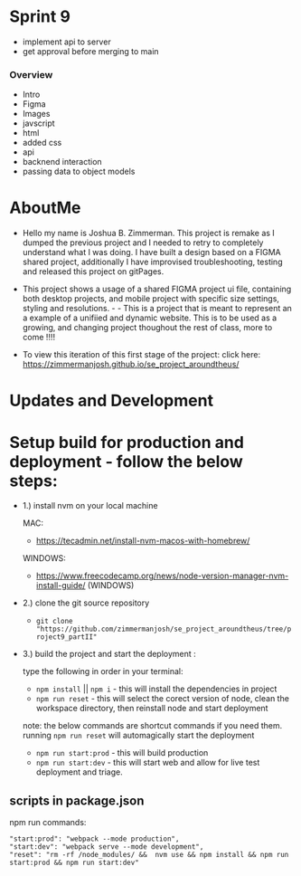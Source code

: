 # Sprint 9  

- implement api to server
- get approval before merging to main 

### Overview

- Intro
- Figma
- Images
- javscript
- html
- added css
- api 
- backnend interaction
- passing data to object models 

# **AboutMe**

- Hello my name is Joshua B. Zimmerman. This project is remake as I dumped the previous project and I needed to retry to completely understand what I was doing. I have built a design based on a FIGMA shared project, additionally I have improvised troubleshooting, testing and released this project on gitPages.

- This project shows a usage of a shared FIGMA project ui file, containing both desktop projects, and mobile project with specific size settings, styling and resolutions. - - This is a project that is meant to represent an a example of a unifiied and dynamic website. This is to be used as a growing, and changing project thoughout the rest of class, more to come !!!!

- To view this iteration of this first stage of the project: click here: https://zimmermanjosh.github.io/se_project_aroundtheus/

# **Updates and Development**

# **Setup build for production and deployment - follow the below steps:**
- 1.) install nvm on your local machine
  
  MAC: 
  - https://tecadmin.net/install-nvm-macos-with-homebrew/ 
  
  WINDOWS:
  
  - https://www.freecodecamp.org/news/node-version-manager-nvm-install-guide/ (WINDOWS)
- 2.) clone the git source repository
  - `git clone "https://github.com/zimmermanjosh/se_project_aroundtheus/tree/project9_partII" `
- 3.)  build the project and start the deployment : 
  
  type the following in order in your terminal:
  - `npm install`  || `npm i` - this will install the dependencies in project
  - `npm run reset` - this will select the corect version of node, clean the workspace directory, then reinstall node and start deployment
  
  note:  the below commands are shortcut commands if you need them. running `npm run reset` will automagically start the deployment
  - `npm run start:prod` - this will build production 
  - `npm run start:dev` - this will start web and allow for live test deployment and triage.
## scripts in package.json

  npm run commands:

    "start:prod": "webpack --mode production",
    "start:dev": "webpack serve --mode development",
    "reset": "rm -rf /node_modules/ &&  nvm use && npm install && npm run start:prod && npm run start:dev"
